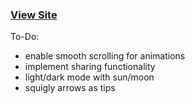 ###  [View Site](https://martinjwkim.com)

To-Do:
- enable smooth scrolling for animations
- implement sharing functionality
- light/dark mode with sun/moon
- squigly arrows as tips
